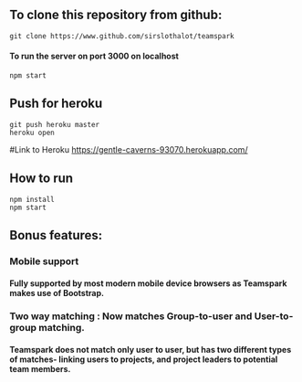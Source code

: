 ## To clone this repository from github:
```
git clone https://www.github.com/sirslothalot/teamspark
```
#### To run the server on port 3000 on localhost
```
npm start
```


## Push for heroku
```
git push heroku master
heroku open
```
#Link to Heroku
https://gentle-caverns-93070.herokuapp.com/
## How to run
```
npm install
npm start
```

## Bonus features:
 
### Mobile support 
#### Fully supported by most modern mobile device browsers as Teamspark makes use of Bootstrap.
 
### Two way matching : Now matches Group-to-user and User-to-group matching.
#### Teamspark does not match only user to user, but has two different types of matches- linking users to projects, and project leaders to potential team members. 
